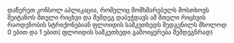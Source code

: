 ﻿დაწერეთ კონსოლ აპლიკაცია, რომელიც მომხმარებელს მოსთხოვს შეიტანოს მთელი რიცხვი
და შემდეგ დაბეჭდავს ამ მთელი რიცხვის რაოდენობის სტრიქონებიან ფლოიდის სამკუთხედს
შედგენილს მხოლოდ 0 ებით და 1 ებით( ფლოიდის სამკუთხედი გამოიყურება შემდეგნრად)